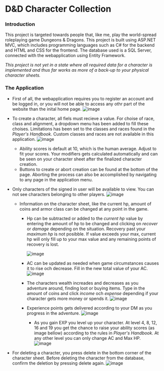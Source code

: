 # D&D Character Collection

### Introduction
This project is targeted towards people that, like me, play the world-spread roleplaying game Dungeons & Dragons. This project is built using ASP.NET MVC, which includes programming languages such as C# for the backend and HTML and CSS for the frontend. The database used is a SQL Server, connected with the webapplication using Entity Framework.

*This project is not yet in a state where all required data for a character is implemented and thus far works as more of a back-up to your physical character sheets.*

### The Application
- First of all, the webapplication requires you to register an account and be logged in, or you will not be able to access any othr part of the website than the inital home page.
![image](https://user-images.githubusercontent.com/114908266/211822561-cb40bd2b-ac49-43bf-875a-c787655d3c5c.png)

- To create a character, all fiels must recieve a value. For choise of race, class and alignment, a dropdown menu has been added to fill these choises. Limitations has been set to the classes and races found in the *Player's Handbook*. Custom classes and races are not available in this application.
 ![image](https://user-images.githubusercontent.com/114908266/211828176-f24038c6-2e31-4689-a81c-f1c067ebfa96.png)
  - Ability scores is default at 10, which is the human average. Adjust to fit your scores. Your modifiers gets calculated automatically and can be seen on your character sheet after the finalized character creation.
  - Buttons to create or abort creation can be found at the bottom of the page. Aborting the process can also be accomplished by navigating to any page in the application menu.

- Only characters of the signed in user will be available to view. You can not see characters belonging to other players.
![image](https://user-images.githubusercontent.com/114908266/211833735-fca453ab-94fe-41ad-86a6-406cb97e5d30.png)
  - Information on the character sheet, like the current hp, amount of coins and armor class can be changed at any point in the game.
    - Hp can be subtracted or added to the *current hp* value by entering the amount of hp to be changed and clicking on *recover* or *damage* depending on the situation. Recovery past your *maximum hp* is not posibble. If value exceeds your max, current hp will only fill up to your max value and any remaining points of recovery is lost.
    
      ![image](https://user-images.githubusercontent.com/114908266/211834836-662be13b-01c7-48fb-936d-4dd8a22abcea.png)
    
    - AC can be updated as needed when game circumstances causes it to rise och decrease. Fill in the new total value of your AC.
      ![image](https://user-images.githubusercontent.com/114908266/211835162-04205590-c107-4a11-973f-eab81c9bfad5.png)
      
    - The characters wealth increades and decreases as you adventure around, finding loot or buying items. Type in the amount of coins and click *income* och *expense* depending if your character gets more money or spends it.
      ![image](https://user-images.githubusercontent.com/114908266/211835497-90e005fb-e7c3-4a23-85d7-433748e42a7e.png)
    
    - Experience points gets delivered according to your DM as you progress in the adventure.
      ![image](https://user-images.githubusercontent.com/114908266/211835770-f3b4b1d0-57a2-4419-8755-0d29ba64afce.png)
      
      - As you gain EXP you level up your character. At level 4, 8, 12, 16 and 19 you get the chance to raise your ability scores (as image bellow) according to the rules in *Player's Handbook*. At any other level you can only change AC and Max HP.
        ![image](https://user-images.githubusercontent.com/114908266/211845156-c78f8ee2-38d6-477c-887a-ecbe41d8071b.png)
        
- For deleting a character, you press delete in the bottom corner of the character sheet. Before deleting the character from the database, confirm the deletion by pressing delete again.
  ![image](https://user-images.githubusercontent.com/114908266/211846411-4755304f-dc4f-4f4b-8523-c56f1e9f2ac8.png)

